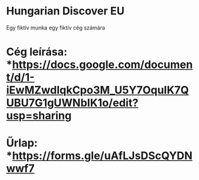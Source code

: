 # Hungarian Discover EU
Egy fiktív munka egy fiktív cég számára

# Cég leírása: *https://docs.google.com/document/d/1-iEwMZwdlqkCpo3M_U5Y7OquIK7QUBU7G1gUWNbIK1o/edit?usp=sharing
# Űrlap: *https://forms.gle/uAfLJsDScQYDNwwf7

